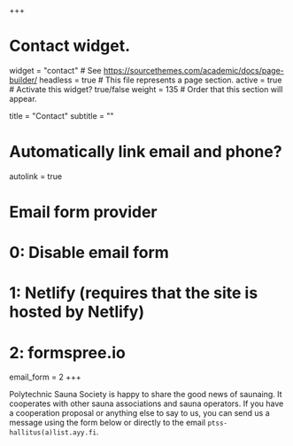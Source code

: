 +++
# Contact widget.
widget = "contact"  # See https://sourcethemes.com/academic/docs/page-builder/
headless = true  # This file represents a page section.
active = true  # Activate this widget? true/false
weight = 135  # Order that this section will appear.

title = "Contact"
subtitle = ""

# Automatically link email and phone?
autolink = true

# Email form provider
#   0: Disable email form
#   1: Netlify (requires that the site is hosted by Netlify)
#   2: formspree.io
email_form = 2
+++

Polytechnic Sauna Society is happy to share the good news of saunaing. It cooperates with other sauna associations and sauna operators. If you have a cooperation proposal or anything else to say to us, you can send us a message using the form below or directly to the email `ptss-hallitus(a)list.ayy.fi`.
